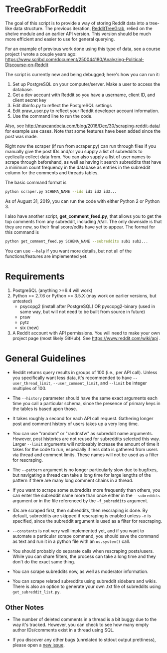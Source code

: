 # TreeGrabForReddit

The goal of this script is to provide a way of storing Reddit data into a tree-like data structure. The previous iteration, [RedditTreeGrab](https://github.com/mcandocia/RedditTreeGrab), relied on the shelve module and an earlier API version. This version should be much more efficient and easier to use for general querying.

For an example of previous work done using this type of data, see a course project I wrote a couple years ago: <https://www.scribd.com/document/250044180/Analyzing-Political-Discourse-on-Reddit>

The script is currently new and being debugged; here's how you can run it:

1. Set up PostgreSQL on your computer/server. Make a user to access the database.
2. Get a dev account with Reddit so you have a username, client ID, and client secret key
3. Edit dbinfo.py to reflect the PostgreSQL settings
4. Edit praw_user.py to reflect your Reddit developer account information.
5. Use the command line to run the code.

Also, see <http://maxcandocia.com/blog/2016/Dec/30/scraping-reddit-data/> for example use cases. Note that some features have been added since the post was made.

Right now the scraper (if run from scraper.py) can run through files if you manually give the post IDs and/or you supply a list of subreddits to cyclically collect data from. You can also supply a list of user names to scrape through beforehand, as well as having it search subreddits that have a minimum count frequency in the database as entries in the subreddit column for the comments and threads tables.

The basic command format is

```bash
python scraper.py SCHEMA_NAME --ids id1 id2 id3...
```

As of August 31, 2019, you can run the code with either Python 2 or Python 3.

I also have another script, **get_comment_feed.py**, that allows you to get the top comments from any subreddit, including /r/all. The only downside is that they are new, so their final score/edits have yet to appear. The format for this command is

```bash
python get_comment_feed.py SCHEMA_NAME --subreddits sub1 sub2...
```

You can use `--help` if you want more details, but not all of the functions/features are implemented yet.

# Requirements

1. PostgreSQL (anything >=9.4 will work)
2. Python >= 2.7.6 or Python >= 3.5.X (may work on earlier versions, but untested)
   * psycopg2 (install after PostgreSQL) OR pyscopg2-binary (used in same way, but will not need to be built from source in future)
   * praw
   * pytz
   * six (new)
3. A Reddit account with API permissions. You will need to make your own project page (most likely GitHub). See <https://www.reddit.com/wiki/api> .


# General Guidelines

* Reddit returns query results in groups of 100 (i.e., per API call). Unless you specifically want less data, it's recommended to have `--user_thread_limit`, `--user_comment_limit`, and `--limit` be integer multiples of 100.

* The `--history` parameter should have the same exact arguments each time you call a particular schema, since the presence of primary keys in the tables is based upon those.

* It takes roughly a second for each API call request. Gathering longer post and comment history of users takes up a very long time.

* You can use "random" or "randnsfw" as subreddit name arguments. However, post histories are not reused for subreddits selected this way. Larger `--limit` arguments will noticeably increase the amount of time it takes for the code to run, especially if less data is gathered from users via thread and comment limits. These names will not be used as a filter for rescraping.

* The `--pattern` argument is no longer particularly slow due to bugfixes, but navigating a thread can take a long time for large lengths of the pattern if there are many long comment chains in a thread. 

* If you want to scrape some subreddits more frequently than others, you can enter the subreddit name more than once either in the `--subreddits` argument or in the file referenced by the `-f_subreddits` argument.

* IDs are scraped first, then subreddits, then rescraping is done. By default, subreddits are skipped if rescraping is enabled unless `-n` is specified, since the subreddit argument is used as a filter for rescraping.

* `--constants` is not very well implemented yet, and if you want to automate a particular scrape command, you should save the command as text and run it in a python file with an `os.system()` call.

* You should probably do separate calls when rescraping posts/users. While you can share filters, the process can take a long time and they don't do the exact same thing.

* You can scrape subreddits now, as well as moderator information.

* You can scrape related subreddits using subreddit sidebars and wikis. There is also an option to generate your own .txt file of subreddits using `get_subreddit_list.py`.

## Other Notes

* The number of deleted comments in a thread is a bit buggy due to the way it's tracked. However, you can check to see how many empty author IDs/comments exist in a thread using SQL.

* If you discover any other bugs (unrelated to stdout output prettiness), please open a [new issue](https://github.com/mcandocia/TreeGrabForReddit/issues).
